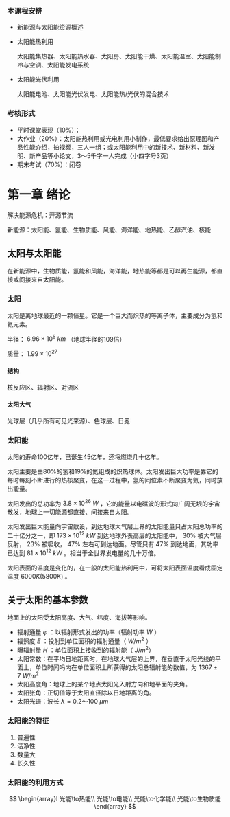 ### 本课程安排

* 新能源与太阳能资源概述

* 太阳能热利用

  太阳能集热器、太阳能热水器、太阳房、太阳能干燥、太阳能温室、太阳能制冷与空调、太阳能发电系统

* 太阳能光伏利用

  太阳能电池、太阳能光伏发电、太阳能热/光伏的混合技术

### 考核形式

* 平时课堂表现（10%）；
* 大作业（20%）：太阳能热利用或光电利用小制作，最低要求给出原理图和产品性能介绍，拍视频，三人一组；或太阳能利用中的新技术、新材料、新发明、新产品等小论文，3～5千字一人完成（小四字号3页）
* 期末考试（70%）：闭卷

# 第一章 绪论

解决能源危机：开源节流

新能源：太阳能、氢能、生物质能、风能、海洋能、地热能、乙醇汽油、核能

## 太阳与太阳能

在新能源中，生物质能，氢能和风能，海洋能，地热能等都是可以再生能源，都直接或间接来自太阳能。

### 太阳

太阳是离地球最近的一颗恒星。它是一个巨大而炽热的等离子体，主要成分为氢和氦元素。

半径： $6.96\times10^5\ km$ （地球半径的109倍）

质量： $1.99\times10^{27}$ 

#### 结构

核反应区、辐射区、对流区

#### 太阳大气

光球层（几乎所有可见光来源）、色球层、日冕

### 太阳能

太阳的寿命100亿年，已诞生45亿年，还将燃烧几十亿年。

太阳主要是由80%的氢和19%的氦组成的炽热球体。太阳发出巨大功率是靠它的每时每刻不断进行的热核聚变，在这一过程中，氢的同位素不断聚变为氦，同时放出能量。

太阳发出的总功率为 $3.8\times10^{26}\ W$ ，它的能量以电磁波的形式向广阔无垠的宇宙散发，地球上一切能源都直接、间接来自太阳。

太阳发出巨大能量向宇宙敷设，到达地球大气层上界的太阳能量只占太阳总功率的二十亿分之一，即 $173\times10^{12}\ kW$ 到达地球外表高层的太阳能中， $30\%$ 被大气层反射， $23\%$ 被吸收， $47\%$ 左右可到达地面。尽管只有 $47\%$ 到达地面，其功率已达到 $81\times10^{12}\ kW$ 。相当于全世界发电量的几十万倍。

太阳表面的温度是变化的，在一般的太阳能热利用中，可将太阳表面温度看成固定温度 $6000K(5800K)$ 。

## 关于太阳的基本参数

地面上的太阳受太阳高度、大气、纬度、海拔等影响。

* 辐射通量 $\varphi$ ：以辐射形式发出的功率（辐射功率 $W$ ）
* 辐照度 $E$ ：投射到单位面积的辐射通量（ $W/m^2$ ）
* 曝辐射量 $H$ ：单位面积上接收到的辐射能（ $J/m^2$）
* 太阳常数：在平均日地距离时，在地球大气层的上界，在垂直于太阳光线的平面上，单位时间吗内在单位面积上所获得的太阳总辐射能的数值，为 $1367\pm7\ W/m^2$ 
* 太阳高度角：地球上的某个地点太阳光入射方向和地平面的夹角。
* 太阳张角：正切值等于太阳直径除以日地距离的角。
* 太阳光谱：波长 $\lambda=0.2～100\ \mu m$ 

### 太阳能的特征

1. 普遍性
2. 洁净性
3. 数量大
4. 长久性

### 太阳能的利用方式

$$
\begin{array}l
光能\to热能\\
光能\to电能\\
光能\to化学能\\
光能\to生物质能
\end{array}
$$

